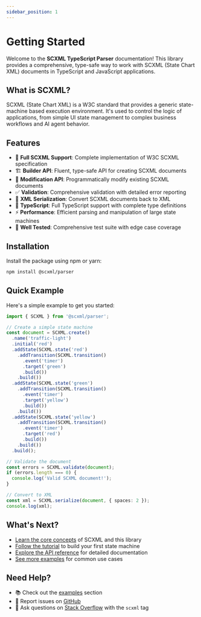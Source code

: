 ```yaml
---
sidebar_position: 1
---
```


# Getting Started

Welcome to the **SCXML TypeScript Parser** documentation! This library provides a comprehensive, type-safe way to work with SCXML (State Chart XML) documents in TypeScript and JavaScript applications.

## What is SCXML?

SCXML (State Chart XML) is a W3C standard that provides a generic state-machine based execution environment. It's used to control the logic of applications, from simple UI state management to complex business workflows and AI agent behavior.

## Features

- 🚀 **Full SCXML Support**: Complete implementation of W3C SCXML specification
- 🏗️ **Builder API**: Fluent, type-safe API for creating SCXML documents
- 🔧 **Modification API**: Programmatically modify existing SCXML documents
- ✅ **Validation**: Comprehensive validation with detailed error reporting
- 📝 **XML Serialization**: Convert SCXML documents back to XML
- 🎯 **TypeScript**: Full TypeScript support with complete type definitions
- ⚡ **Performance**: Efficient parsing and manipulation of large state machines
- 🧪 **Well Tested**: Comprehensive test suite with edge case coverage

## Installation

Install the package using npm or yarn:

```bash npm2yarn
npm install @scxml/parser
```

## Quick Example

Here's a simple example to get you started:

```typescript
import { SCXML } from '@scxml/parser';

// Create a simple state machine
const document = SCXML.create()
  .name('traffic-light')
  .initial('red')
  .addState(SCXML.state('red')
    .addTransition(SCXML.transition()
      .event('timer')
      .target('green')
      .build())
    .build())
  .addState(SCXML.state('green')
    .addTransition(SCXML.transition()
      .event('timer')
      .target('yellow')
      .build())
    .build())
  .addState(SCXML.state('yellow')
    .addTransition(SCXML.transition()
      .event('timer')
      .target('red')
      .build())
    .build())
  .build();

// Validate the document
const errors = SCXML.validate(document);
if (errors.length === 0) {
  console.log('Valid SCXML document!');
}

// Convert to XML
const xml = SCXML.serialize(document, { spaces: 2 });
console.log(xml);
```

## What's Next?

- [Learn the core concepts](./concepts) of SCXML and this library
- [Follow the tutorial](./tutorial) to build your first state machine
- [Explore the API reference](../api) for detailed documentation
- [See more examples](./examples) for common use cases

## Need Help?

- 📚 Check out the [examples](./examples) section
- 🐛 Report issues on [GitHub](https://github.com/caweinshenker/scxml-js/issues)
- 💬 Ask questions on [Stack Overflow](https://stackoverflow.com/questions/tagged/scxml) with the `scxml` tag
